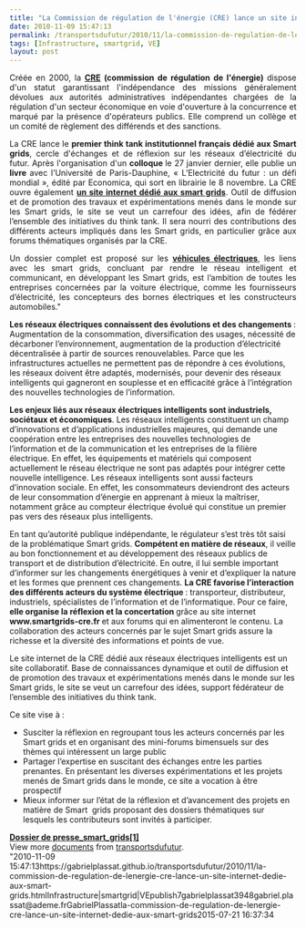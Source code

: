 ```yaml
---
title: "La Commission de régulation de l'énergie (CRE) lance un site internet dédié aux Smart grids"
date: 2010-11-09 15:47:13
permalink: /transportsdufutur/2010/11/la-commission-de-regulation-de-lenergie-cre-lance-un-site-internet-dedie-aux-smart-grids.html
tags: [Infrastructure, smartgrid, VE]
layout: post
---
```


<p style="text-align: justify">Créée en 2000, la <strong><a href="http://www.cre.fr/fr/presentation/statut" target="_blank">CRE</a> (commission de régulation de l'énergie) </strong>dispose d'un statut garantissant l'indépendance des missions généralement dévolues aux autorités administratives indépendantes chargées de la régulation d'un secteur économique en voie d'ouverture à la concurrence et marqué par la présence d'opérateurs publics. Elle comprend un collège et un comité de règlement des différends et des sanctions.</p> <p style="text-align: justify">La CRE lance le <strong>premier think tank institutionnel français dédié aux Smart grids</strong>, cercle d'échanges et de réflexion sur les réseaux d’électricité du futur. Après l'organisation d'un <strong>colloque </strong>le 27 janvier dernier, elle publie un <strong>livre </strong>avec l’Université de Paris-Dauphine, « L’Electricité du futur : un défi mondial », édité par Economica, qui sort en librairie le 8 novembre. La CRE ouvre également <strong><a href="http://www.smartgrids-cre.fr/index.php" target="_blank">un site internet dédié aux smart grids</a></strong>. Outil de diffusion et de promotion des travaux et expérimentations menés dans le monde sur les Smart grids, le site se veut un carrefour des idées, afin de fédérer l’ensemble des initiatives du think tank. Il sera nourri des contributions des différents acteurs impliqués dans les Smart grids, en particulier grâce aux forums thématiques organisés par la CRE.</p> <p style="text-align: justify">Un dossier complet est proposé sur les <strong><a href="http://www.smartgrids-cre.fr/index.php?rubrique=dossiers&srub=vehicules&page=1" target="_blank">véhicules électriques</a></strong>, les liens avec les smart grids, concluant par rendre le réseau intelligent et communicant, en développant les Smart grids, est l’ambition de toutes les entreprises concernées par la voiture électrique, comme les fournisseurs d’électricité, les concepteurs des bornes électriques et les constructeurs automobiles." </p>  <!--more-->   <p style=""text-align: justify""><strong>Les réseaux électriques connaissent des évolutions et des changements </strong>: Augmentation de la consommation, diversification des usages, nécessité de décarboner l’environnement, augmentation de la production d’électricité décentralisée à partir de sources renouvelables. Parce que les infrastructures actuelles ne permettent pas de répondre à ces évolutions, les réseaux doivent être adaptés, modernisés, pour devenir des réseaux intelligents qui gagneront en souplesse et en efficacité grâce à l’intégration des nouvelles technologies de l’information.</p> <p style=""text-align: justify""><strong>Les enjeux liés aux réseaux électriques intelligents sont industriels, sociétaux et économiques</strong>. Les réseaux intelligents constituent un champ d’innovations et d’applications industrielles majeures, qui demande une coopération entre les entreprises des nouvelles technologies de l’information et de la communication et les entreprises de la filière électrique. En effet, les équipements et matériels qui composent actuellement le réseau électrique ne sont pas adaptés pour intégrer cette nouvelle intelligence. Les réseaux intelligents sont aussi facteurs d’innovation sociale. En effet, les consommateurs deviendront des acteurs de leur consommation d’énergie en apprenant à mieux la maîtriser, notamment grâce au compteur électrique évolué qui constitue un premier pas vers des réseaux plus intelligents.</p> <p style=""text-align: justify"">En tant qu’autorité publique indépendante, le régulateur s’est très tôt saisi de la problématique Smart grids. <strong>Compétent en matière de réseaux</strong>, il veille au bon fonctionnement et au développement des réseaux publics de transport et de distribution d’électricité. En outre, il lui semble important d’informer sur les changements énergétiques à venir et d’expliquer la nature et les formes que prennent ces changements. <strong>La CRE favorise l’interaction des différents acteurs du système électrique </strong>: transporteur, distributeur, industriels, spécialistes de l’information et de l’informatique. Pour ce faire, <strong>elle organise la réflexion et la concertation </strong>grâce au site internet <strong>www.smartgrids-cre.fr </strong>et aux forums qui en alimenteront le contenu. La collaboration des acteurs concernés par le sujet Smart grids assure la richesse et la diversité des informations et points de vue.</p> <p style=""text-align: justify"">Le site internet de la CRE dédié aux réseaux électriques intelligents est un site collaboratif. Base de connaissances dynamique et outil de diffusion et de promotion des travaux et expérimentations menés dans le monde sur les Smart grids, le site se veut un carrefour des idées, support fédérateur de l’ensemble des initiatives du think tank.</p> <p style=""text-align: justify"">Ce site vise à :</p> <ul> <li>Susciter la réflexion en regroupant tous les acteurs concernés par les Smart grids et en organisant des mini-forums bimensuels sur des thèmes qui intéressent un large public </li> <li>Partager l’expertise en suscitant des échanges entre les parties prenantes. En présentant les diverses expérimentations et les projets menés de Smart grids dans le monde, ce site a vocation à être prospectif </li> <li>Mieux informer sur l’état de la réflexion et d’avancement des projets en matière de Smart  grids proposant des dossiers thématiques sur lesquels les contributeurs sont invités à participer.</li> </ul> <div id=""__ss_5715271"" style=""width: 477px""><strong style=""margin: 12px 0 4px""><a href=""http://www.slideshare.net/transportsdufutur/dossier-de-pressesmartgrids1"" title=""Dossier de presse_smart_grids[1]"">Dossier de presse_smart_grids[1]</a></strong>        <div style=""padding: 5px 0 12px"">View more <a href=""http://www.slideshare.net/"">documents</a> from <a href=""http://www.slideshare.net/transportsdufutur"">transportsdufutur</a>.</div> </div>"2010-11-09 15:47:13https://gabrielplassat.github.io/transportsdufutur/2010/11/la-commission-de-regulation-de-lenergie-cre-lance-un-site-internet-dedie-aux-smart-grids.htmlInfrastructure|smartgrid|VEpublish7gabrielplassat3948gabriel.plassat@ademe.frGabrielPlassatla-commission-de-regulation-de-lenergie-cre-lance-un-site-internet-dedie-aux-smart-grids2015-07-21 16:37:34
